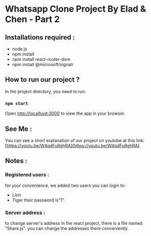 # Whatsapp Clone Project By Elad & Chen - Part 2

## Installations required :

* node.js
* npm install
* npm install react-router-dom
* npm install @microsoft/signalr

## How to run our project ?

In the project directory, you need to run:

### `npm start`

Open [http://localhost:3000](http://localhost:3000) to view the app in your browser.

## See Me :

You can see a short explanation of our project on youtube at this link: [https://youtu.be/W4qdFuRghRA](https://youtu.be/W4qdFuRghRA).

## Notes :

### Registered users :

for your convenience, we added two users you can login to: 
* Lion
* Tiger
their password is"1".

### Server address :

to change server's address in the react project, there is a file named "Share.js".
you can change the addresses there conveniently.
